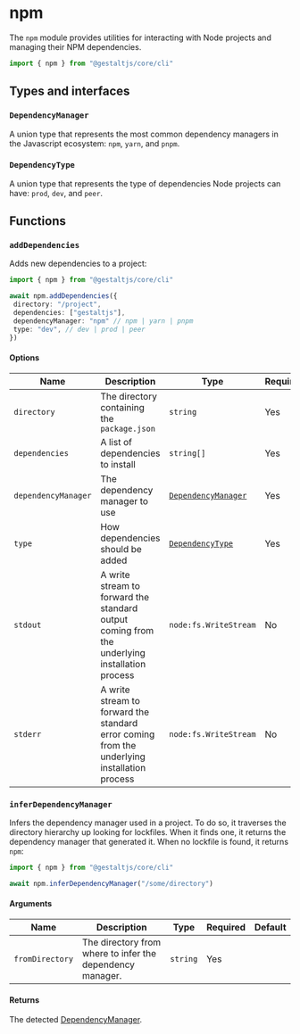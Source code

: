 # npm

The `npm` module provides utilities for interacting with Node projects and managing their NPM dependencies.

```ts
import { npm } from "@gestaltjs/core/cli"
```

## Types and interfaces

### `DependencyManager`

A union type that represents the most common dependency managers in the Javascript ecosystem: `npm`, `yarn`, and `pnpm`.

### `DependencyType`

A union type that represents the type of dependencies Node projects can have: `prod`, `dev`, and `peer`.

## Functions

### `addDependencies`

Adds new dependencies to a project:

```ts
import { npm } from "@gestaltjs/core/cli"

await npm.addDependencies({
 directory: "/project",
 dependencies: ["gestaltjs"],
 dependencyManager: "npm" // npm | yarn | pnpm
 type: "dev", // dev | prod | peer
})
```

#### Options

| Name | Description | Type | Required | Default |
| --- | ------ | ---- | --- | ---- |
| `directory` | The directory containing the `package.json` | `string` | Yes | |
| `dependencies` | A list of dependencies to install | `string[]` | Yes | |
| `dependencyManager` | The dependency manager to use | [`DependencyManager`](#dependencymanager) | Yes | |
| `type` | How dependencies should be added | [`DependencyType`](#dependencytype) | Yes | |
| `stdout` | A write stream to forward the standard output coming from the underlying installation process | `node:fs.WriteStream` | No | |
| `stderr` | A write stream to forward the standard error coming from the underlying installation process | `node:fs.WriteStream` | No | |


### `inferDependencyManager`

Infers the dependency manager used in a project. To do so,
it traverses the directory hierarchy up looking for lockfiles.
When it finds one, it returns the dependency manager that generated it.
When no lockfile is found, it returns `npm`:

```ts
import { npm } from "@gestaltjs/core/cli"

await npm.inferDependencyManager("/some/directory")
```

#### Arguments

| Name | Description | Type | Required | Default |
| --- | ------ | ---- | --- | ---- |
| `fromDirectory` | The directory from where to infer the dependency manager. | `string` | Yes | |

#### Returns

The detected [DependencyManager](#dependencymanager).
